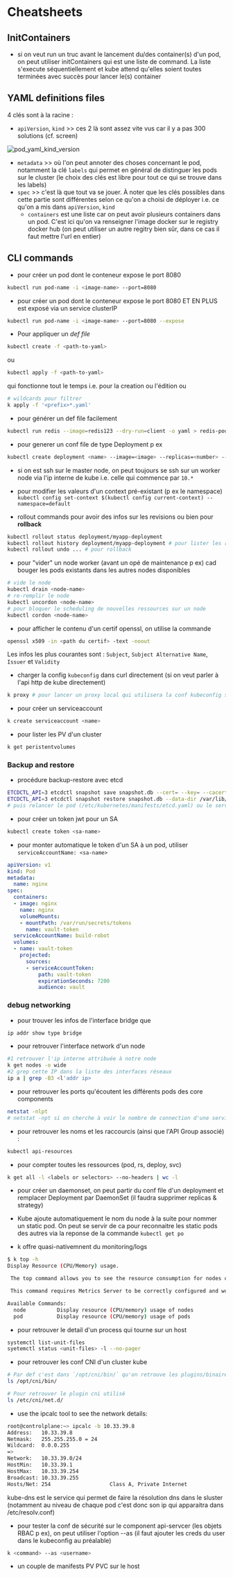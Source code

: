 # Cheatsheets

## InitContainers

* si on veut run un truc avant le lancement du/des container(s) d'un pod, on peut utiliser initContainers qui est une liste de command. La liste s'execute séquentiellement et kube attend qu'elles soient toutes terminées avec succès pour lancer le(s) container

## YAML definitions files

4 clés sont à la racine : 
* `apiVersion`, `kind` >> ces 2 là sont assez vite vus car il y a pas 300 solutions (cf. screen) 

![pod_yaml_kind_version](images/pod_yaml_kind_version.png)

* `metadata` >> où l'on peut annoter des choses concernant le pod, notamment la clé `labels` qui permet en général de distinguer les pods sur le cluster (le choix des clés est libre pour tout ce qui se trouve dans les labels)
* `spec` >> c'est là que tout va se jouer. À noter que les clés possibles dans cette partie sont différentes selon ce qu'on a choisi de déployer i.e. ce qu'on a mis dans `apiVersion`, `kind`
  * `containers` est une liste car on peut avoir plusieurs containers dans un pod. C'est ici qu'on va renseigner l'image docker sur le registry docker hub (on peut utiliser un autre regitry bien sûr, dans ce cas il faut mettre l'url en entier)

## CLI commands

* pour créer un pod dont le conteneur expose le port 8080
```sh
kubectl run pod-name -i <image-name> --port=8080
```

* pour créer un pod dont le conteneur expose le port 8080 ET EN PLUS est exposé via un service clusterIP
```sh
kubectl run pod-name -i <image-name> --port=8080 --expose
```

* Pour appliquer un _def file_
```sh
kubectl create -f <path-to-yaml>
```
ou
```sh
kubectl apply -f <path-to-yaml>
```
qui fonctionne tout le temps i.e. pour la creation ou l'édition
ou
```sh
# wildcards pour filtrer
k apply -f '<prefix>*.yaml'
```

* pour générer un def file facilement
```sh
kubectl run redis --image=redis123 --dry-run=client -o yaml > redis-pod.yaml
```

* pour generer un conf file de type Deployment p ex 
```sh
kubectl create deployment <name> --image=<image> --replicas=<number> --dry-run=client -o yaml > deployment-auto-gen.yaml
```

* si on est ssh sur le master node, on peut toujours se ssh sur un worker node via l'ip interne de kube i.e. celle qui commence par `10.*`

* pour modifier les valeurs d'un context pré-existant (p ex le namespace)
`kubectl config set-context $(kubectl config current-context) --namespace=default`

* rollout commands pour avoir des infos sur les revisions ou bien pour **rollback**

```sh
kubectl rollout status deployment/myapp-deployment
kubectl rollout history deployment/myapp-deployment # pour lister les revisions d'une ressource
kubectl rollout undo ... # pour rollback
```

* pour "vider" un node worker (avant un opé de maintenance p ex) cad bouger les pods existants dans les autres nodes disponibles
```sh
# vide le node
kubectl drain <node-name>
# re-remplir le node
kubectl uncordon <node-name>
# pour bloquer le scheduling de nouvelles ressources sur un node
kubectl cordon <node-name>
```

* pour afficher le contenu d'un certif openssl, on utilise la commande 
```sh 
openssl x509 -in <path du certif> -text -noout
```
Les infos les plus courantes sont : `Subject`, `Subject Alternative Name`, `Issuer` et `Validity`


* charger la config `kubeconfig` dans curl directement (si on veut parler à l'api http de kube directement)
```sh
k proxy # pour lancer un proxy local qui utilisera la conf kubeconfig sans avoir à passer --cert --key -- cacert tout le temps dans curl\
```

* pour créer un serviceaccount
```sh
k create serviceaccount <name>
```

* pour lister les PV d'un cluster
```sh
k get peristentvolumes
```


### Backup and restore

* procédure backup-restore avec etcd
```sh
ETCDCTL_API=3 etcdctl snapshot save snapshot.db --cert= --key= --cacert= --endpoints=
ETCDCTL_API=3 etcdctl snapshot restore snapshot.db --data-dir /var/lib/etcd-from-backup --cert= --key= --cacert= --endpoints=
# puis relancer le pod (/etc/kubernetes/manifests/etcd.yaml) ou le service (/etc/systemd/system/etcd.service ou systemctl status etcd pour récupérer le path pour l'editer puis service etcd restart)
```

* pour créer un token jwt pour un SA
```sh
kubectl create token <sa-name>
```

* pour monter automatique le token d'un SA à un pod, utiliser `serviceAccountName: <sa-name>`
```yaml
apiVersion: v1
kind: Pod
metadata:
  name: nginx
spec:
  containers:
  - image: nginx
    name: nginx
    volumeMounts:
    - mountPath: /var/run/secrets/tokens
      name: vault-token
  serviceAccountName: build-robot
  volumes:
  - name: vault-token
    projected:
      sources:
      - serviceAccountToken:
          path: vault-token
          expirationSeconds: 7200
          audience: vault
```

### debug networking

* pour trouver les infos de l'interface bridge que 
```sh
ip addr show type bridge
```

* pour retrouver l'interface network d'un node
```sh
#1 retrouver l'ip interne attribuée à notre node
k get nodes -o wide
#2 grep cette IP dans la liste des interfaces réseaux
ip a | grep -B3 <l'addr ip>
```

* pour retrouver les ports qu'écoutent les différents pods des core components
```sh
netstat -nlpt
# netstat -npt si on cherche à voir le nombre de connection d'une service
```

* pour retrouver les noms et les raccourcis (ainsi que l'API Group associé) :
```sh
kubectl api-resources
```

* pour compter toutes les ressources (pod, rs, deploy, svc)
```sh
k get all -l <labels or selectors> --no-headers | wc -l
```

* pour créer un daemonset, on peut partir du conf file d'un deployment et remplacer Deployment par DaemonSet (il faudra supprimer replicas & strategy)

* Kube ajoute automatiquement le nom du node à la suite pour nommer un static pod. On peut se servir de ca pour reconnaitre les static pods des autres via la reponse de la commande `kubectl get po`

* k offre quasi-nativemnent du monitoring/logs
```sh
$ k top -h
Display Resource (CPU/Memory) usage.

 The top command allows you to see the resource consumption for nodes or pods.

 This command requires Metrics Server to be correctly configured and working on the server.

Available Commands:
  node          Display resource (CPU/memory) usage of nodes
  pod           Display resource (CPU/memory) usage of pods
```

* pour retrouver le detail d'un process qui tourne sur un host
```sh
systemctl list-unit-files
syetemctl status <unit-files> -l --no-pager
```

* pour retrouver les conf CNI d'un cluster kube
```sh
# Par def c'est dans `/opt/cni/bin/` qu'on retrouve les plugins/binaires disponibles
ls /opt/cni/bin/

# Pour retrouver le plugin cni utilisé
ls /etc/cni/net.d/
```

* use the ipcalc tool to see the network details:
```sh
root@controlplane:~> ipcalc -b 10.33.39.8
Address:   10.33.39.8           
Netmask:   255.255.255.0 = 24   
Wildcard:  0.0.0.255            
=>
Network:   10.33.39.0/24        
HostMin:   10.33.39.1           
HostMax:   10.33.39.254         
Broadcast: 10.33.39.255         
Hosts/Net: 254                   Class A, Private Internet
```

kube-dns est le service qui permet de faire la résolution dns dans le sluster (notamment au niveau de chaque pod c'est donc son ip qui apparaitra dans /etc/resolv.conf)

* pour tester la conf de sécurité sur le component api-servcer (les objets RBAC p ex), on peut utiliser l'option --as (il faut ajouter les creds du user dans le kubeconfig au préalable)
```sh
k <command> --as <username>
```

* un couple de manifests PV PVC sur le host
```yaml

```